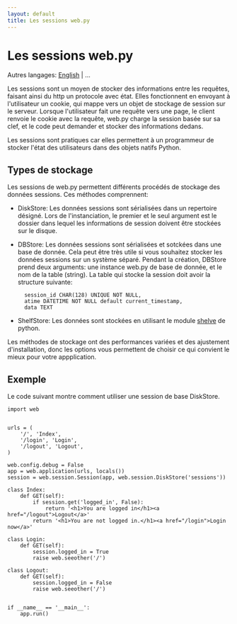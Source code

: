 ```yaml
---
layout: default
title: Les sessions web.py
---
```


# Les sessions web.py

Autres langages: [English](/../sessions) | ...

Les sessions sont un moyen de stocker des informations entre les requêtes, faisant ainsi du http un protocole avec état. Elles fonctionnent en envoyant à l'utilisateur un cookie, qui mappe vers un objet de stockage de session sur le serveur. Lorsque l'utilisateur fait une requête vers une page, le client renvoie le cookie avec la requête, web.py charge la session basée sur sa clef, et le code peut demander et stocker des informations dedans.

Les sessions sont pratiques car elles permettent à un programmeur de stocker l'état des utilisateurs dans des objets natifs Python.

## Types de stockage

Les sessions de web.py permettent différents procédés de stockage des données sessions. Ces méthodes comprennent:

* DiskStore: Les données sessions sont sérialisées dans un repertoire désigné. Lors de l'instanciation, le premier et le seul argument est le dossier dans lequel les informations de session doivent être stockées sur le disque.

* DBStore: Les données sessions sont sérialisées et sotckées dans une base de donnée. Cela peut être très utile si vous souhaitez stocker les données sessions sur un système séparé. Pendant la création, DBStore prend deux arguments: une instance web.py de base de donnée, et le nom de la table (string). La table qui stocke la session doit avoir la structure suivante:

        session_id CHAR(128) UNIQUE NOT NULL,
        atime DATETIME NOT NULL default current_timestamp,
        data TEXT

* ShelfStore: Les données sont stockées en utilisant le module [shelve](http://docs.python.org/library/shelve.html) de python.

Les méthodes de stockage ont des performances variées et des ajustement d'installation, donc les options vous permettent de choisir ce qui convient le mieux pour votre appplication.

## Exemple

Le code suivant montre comment utiliser une session de base DiskStore.

    import web
    
    
    urls = (
        '/', 'Index',
        '/login', 'Login',
        '/logout', 'Logout',
    )
    
    web.config.debug = False
    app = web.application(urls, locals())
    session = web.session.Session(app, web.session.DiskStore('sessions'))      
    
    class Index:
        def GET(self):
            if session.get('logged_in', False):
                return '<h1>You are logged in</h1><a href="/logout">Logout</a>'
            return '<h1>You are not logged in.</h1><a href="/login">Login now</a>'
    
    class Login:
        def GET(self):
            session.logged_in = True
            raise web.seeother('/')
    
    class Logout:
        def GET(self):
            session.logged_in = False
            raise web.seeother('/')
    
    
    if __name__ == '__main__':
        app.run()
